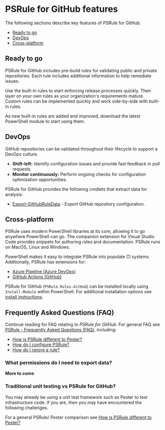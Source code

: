 # PSRule for GitHub features

The following sections describe key features of PSRule for GitHub.

- [Ready to go](#ready-to-go)
- [DevOps](#devops)
- [Cross-platform](#cross-platform)

## Ready to go

PSRule for GitHub includes pre-build rules for validating public and private repositories.
Each rule includes additional information to help remediate issues.

Use the built-in rules to start enforcing release processes quickly.
Then layer on your own rules as your organization's requirements mature.
Custom rules can be implemented quickly and work side-by-side with built-in rules.

As new built-in rules are added and improved, download the latest PowerShell module to start using them.

## DevOps

GitHub repositories can be validated throughout their lifecycle to support a DevOps culture.

- **Shift-left:** Identify configuration issues and provide fast feedback in pull requests.
- **Monitor continuously:** Perform ongoing checks for configuration optimization opportunities.

PSRule for GitHub provides the following cmdlets that extract data for analysis:

- [Export-GitHubRuleData](commands/PSRule.Rules.GitHub/en-US/Export-GitHubRuleData.md) - Export GitHub repository configuration.

## Cross-platform

PSRule uses modern PowerShell libraries at its core, allowing it to go anywhere PowerShell can go.
The companion extension for Visual Studio Code provides snippets for authoring rules and documentation.
PSRule runs on MacOS, Linux and Windows.

PowerShell makes it easy to integrate PSRule into populate CI systems.
Additionally, PSRule has extensions for:

- [Azure Pipeline (Azure DevOps)][extension-pipelines]
- [GitHub Actions (GitHub)][extension-github]

PSRule for GitHub (`PSRule.Rules.GitHub`) can be installed locally using `Install-Module` within PowerShell.
For additional installation options see [install instructions](install-instructions.md).

## Frequently Asked Questions (FAQ)

Continue reading for FAQ relating to _PSRule for GitHub_.
For general FAQ see [PSRule - Frequently Asked Questions (FAQ)][ps-rule-faq], including:

- [How is PSRule different to Pester?][compare-pester]
- [How do I configure PSRule?][ps-rule-configure]
- [How do I ignore a rule?][ignore-rule]

### What permissions do I need to export data?

**More to come**

### Traditional unit testing vs PSRule for GitHub?

You may already be using a unit test framework such as Pester to test infrastructure code.
If you are, then you may have encountered the following challenges.

For a general PSRule/ Pester comparison see [How is PSRule different to Pester?][compare-pester]

[compare-pester]: https://microsoft.github.io/PSRule/v2/faq/#how-is-psrule-different-to-pester
[ignore-rule]: https://microsoft.github.io/PSRule/v2/faq/#how-do-i-ignore-a-rule
[ps-rule-configure]: https://microsoft.github.io/PSRule/v2/faq/#how-do-i-configure-psrule
[ps-rule-faq]: https://microsoft.github.io/PSRule/v2/faq/
[extension-pipelines]: https://marketplace.visualstudio.com/items?itemName=bewhite.ps-rule
[extension-github]: https://github.com/marketplace/actions/psrule
